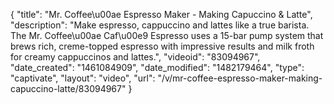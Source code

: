{
    "title": "Mr. Coffee\u00ae Espresso Maker -  Making Capuccino & Latte",
    "description": "Make espresso, cappuccino and lattes like a true barista. The Mr. Coffee\u00ae Caf\u00e9 Espresso uses a 15-bar pump system that brews rich, creme-topped espresso with impressive results and milk froth for creamy cappuccinos and lattes.",
    "videoid": "83094967",
    "date_created": "1461084909",
    "date_modified": "1482179464",
    "type": "captivate",
    "layout": "video",
    "url": "\/v\/mr-coffee-espresso-maker-making-capuccino-latte\/83094967"
}